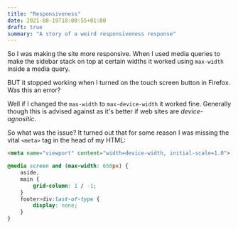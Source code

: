 ```yaml
---
title: "Responsiveness"
date: 2021-08-19T18:09:55+01:00
draft: true
summary: "A story of a weird responsiveness response"
---
```


So I was making the site more responsive. When I used media queries to make the sidebar stack on top at certain widths it worked using `max-width` inside a media query.

BUT it stopped working when I turned on the touch screen button in Firefox. Was this an error?

Well if I changed the `max-width` to `max-device-width` it worked fine. Generally though this is advised against as it's better if web sites are *device-agnositic*.

So what was the issue? It turned out that for some reason I was missing the vital `<meta>` tag in the head of my HTML:

```html
<meta name="viewport" content="width=device-width, initial-scale=1.0">
```


```css
@media screen and (max-width: 650px) {
    aside,
    main {
        grid-column: 1 / -1;
    }
    footer>div:last-of-type {
        display: none;
    }
}
```

